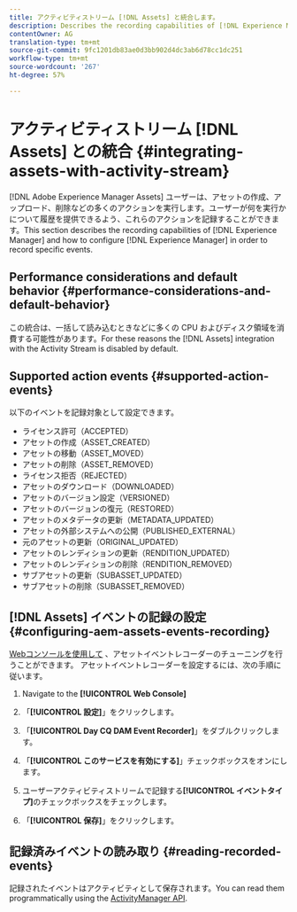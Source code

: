 ```yaml
---
title: アクティビティストリーム [!DNL Assets] と統合します。
description: Describes the recording capabilities of [!DNL Experience Manager] and how to configure it to record specific events.
contentOwner: AG
translation-type: tm+mt
source-git-commit: 9fc1201db83ae0d3bb902d4dc3ab6d78cc1dc251
workflow-type: tm+mt
source-wordcount: '267'
ht-degree: 57%

---
```



# アクティビティストリーム [!DNL Assets] との統合 {#integrating-assets-with-activity-stream}

[!DNL Adobe Experience Manager Assets] ユーザーは、アセットの作成、アップロード、削除などの多くのアクションを実行します。ユーザーが何を実行かについて履歴を提供できるよう、これらのアクションを記録することができます。This section describes the recording capabilities of [!DNL Experience Manager] and how to configure [!DNL Experience Manager] in order to record specific events.

## Performance considerations and default behavior {#performance-considerations-and-default-behavior}

この統合は、一括して読み込むときなどに多くの CPU およびディスク領域を消費する可能性があります。For these reasons the [!DNL Assets] integration with the Activity Stream is disabled by default.

## Supported action events {#supported-action-events}

以下のイベントを記録対象として設定できます。

* ライセンス許可（ACCEPTED）
* アセットの作成（ASSET_CREATED）
* アセットの移動（ASSET_MOVED）
* アセットの削除（ASSET_REMOVED）
* ライセンス拒否（REJECTED）
* アセットのダウンロード（DOWNLOADED）
* アセットのバージョン設定（VERSIONED）
* アセットのバージョンの復元（RESTORED）
* アセットのメタデータの更新（METADATA_UPDATED）
* アセットの外部システムへの公開（PUBLISHED_EXTERNAL）
* 元のアセットの更新（ORIGINAL_UPDATED）
* アセットのレンディションの更新（RENDITION_UPDATED）
* アセットのレンディションの削除（RENDITION_REMOVED）
* サブアセットの更新（SUBASSET_UPDATED）
* サブアセットの削除（SUBASSET_REMOVED）

## [!DNL Assets] イベントの記録の設定 {#configuring-aem-assets-events-recording}

[Webコンソールを使用して](/help/sites-deploying/configuring-osgi.md) 、アセットイベントレコーダーのチューニングを行うことができます。 アセットイベントレコーダーを設定するには、次の手順に従います。

1. Navigate to the **[!UICONTROL Web Console]**

1. 「**[!UICONTROL 設定]**」をクリックします。

1. 「**[!UICONTROL Day CQ DAM Event Recorder]**」をダブルクリックします。

1. 「**[!UICONTROL このサービスを有効にする]**」チェックボックスをオンにします。

1. ユーザーアクティビティストリームで記録する&#x200B;**[!UICONTROL イベントタイプ]**&#x200B;のチェックボックスをチェックします。

1. 「**[!UICONTROL 保存]**」をクリックします。

## 記録済みイベントの読み取り {#reading-recorded-events}

記録されたイベントはアクティビティとして保存されます。You can read them programmatically using the [ActivityManager API](https://helpx.adobe.com/experience-manager/6-5/sites/developing/using/reference-materials/javadoc/com/adobe/granite/activitystreams/ActivityManager.html).
